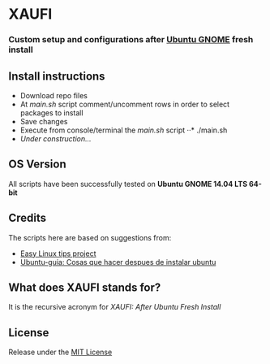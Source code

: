# XAUFI
### Custom setup and configurations after [Ubuntu GNOME](http://ubuntugnome.org/) fresh install

## Install instructions
- Download repo files
- At *main.sh* script comment/uncomment rows in order to select packages to install
- Save changes
- Execute from console/terminal the *main.sh* script
··* ./main.sh
- *Under construction...*

## OS Version
All scripts have been successfully tested on **Ubuntu GNOME 14.04 LTS 64-bit**

## Credits
The scripts here are based on suggestions from:
- [Easy Linux tips project](https://sites.google.com/site/easylinuxtipsproject/)
- [Ubuntu-guia: Cosas que hacer despues de instalar ubuntu](http://www.ubuntu-guia.com/2014/04/despues-de-instalar-ubuntu.html)

## What does XAUFI stands for?
It is the recursive acronym for *XAUFI: After Ubuntu Fresh Install*

## License
Release under the [MIT License](https://raw.githubusercontent.com/dbautistav/XAUFI/master/LICENSE)
